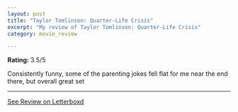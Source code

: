 ```yaml
---
layout: post
title: "Taylor Tomlinson: Quarter-Life Crisis"
excerpt: "My review of Taylor Tomlinson: Quarter-Life Crisis"
category: movie_review

---
```


**Rating:** 3.5/5

Consistently funny, some of the parenting jokes fell flat for me near the end there, but overall great set

<hr>

[See Review on Letterboxd](https://boxd.it/4pYXzB)
